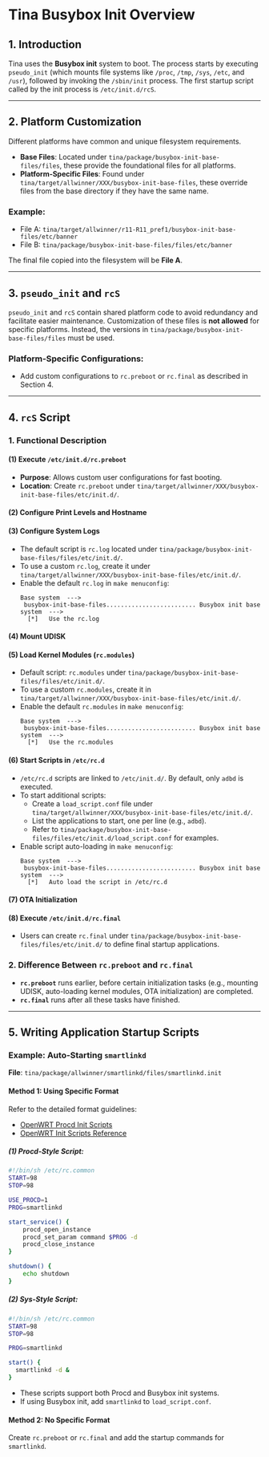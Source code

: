 # Tina Busybox Init Overview

## 1. Introduction
Tina uses the **Busybox init** system to boot. The process starts by executing `pseudo_init` (which mounts file systems like `/proc`, `/tmp`, `/sys`, `/etc`, and `/usr`), followed by invoking the `/sbin/init` process. The first startup script called by the init process is `/etc/init.d/rcS`.

---

## 2. Platform Customization
Different platforms have common and unique filesystem requirements. 

- **Base Files**: Located under `tina/package/busybox-init-base-files/files`, these provide the foundational files for all platforms.
- **Platform-Specific Files**: Found under `tina/target/allwinner/XXX/busybox-init-base-files`, these override files from the base directory if they have the same name.

### Example:
- File A: `tina/target/allwinner/r11-R11_pref1/busybox-init-base-files/etc/banner`
- File B: `tina/package/busybox-init-base-files/files/etc/banner`

The final file copied into the filesystem will be **File A**.

---

## 3. `pseudo_init` and `rcS`
`pseudo_init` and `rcS` contain shared platform code to avoid redundancy and facilitate easier maintenance. Customization of these files is **not allowed** for specific platforms. Instead, the versions in `tina/package/busybox-init-base-files/files` must be used.

### Platform-Specific Configurations:
- Add custom configurations to `rc.preboot` or `rc.final` as described in Section 4.

---

## 4. `rcS` Script

### 1. Functional Description
#### (1) Execute `/etc/init.d/rc.preboot`
- **Purpose**: Allows custom user configurations for fast booting.
- **Location**: Create `rc.preboot` under `tina/target/allwinner/XXX/busybox-init-base-files/etc/init.d/`.

#### (2) Configure Print Levels and Hostname

#### (3) Configure System Logs
- The default script is `rc.log` located under `tina/package/busybox-init-base-files/files/etc/init.d/`.
- To use a custom `rc.log`, create it under `tina/target/allwinner/XXX/busybox-init-base-files/etc/init.d/`.
- Enable the default `rc.log` in `make menuconfig`:
  ```
  Base system  --->
   busybox-init-base-files......................... Busybox init base system  --->
    [*]   Use the rc.log
  ```

#### (4) Mount UDISK

#### (5) Load Kernel Modules (`rc.modules`)
- Default script: `rc.modules` under `tina/package/busybox-init-base-files/files/etc/init.d/`.
- To use a custom `rc.modules`, create it in `tina/target/allwinner/XXX/busybox-init-base-files/etc/init.d/`.
- Enable the default `rc.modules` in `make menuconfig`:
  ```
  Base system  --->
   busybox-init-base-files......................... Busybox init base system  --->
    [*]   Use the rc.modules
  ```

#### (6) Start Scripts in `/etc/rc.d`
- `/etc/rc.d` scripts are linked to `/etc/init.d/`. By default, only `adbd` is executed.
- To start additional scripts:
  - Create a `load_script.conf` file under `tina/target/allwinner/XXX/busybox-init-base-files/etc/init.d/`.
  - List the applications to start, one per line (e.g., `adbd`).
  - Refer to `tina/package/busybox-init-base-files/files/etc/init.d/load_script.conf` for examples.
- Enable script auto-loading in `make menuconfig`:
  ```
  Base system  --->
   busybox-init-base-files......................... Busybox init base system  --->
    [*]   Auto load the script in /etc/rc.d
  ```

#### (7) OTA Initialization

#### (8) Execute `/etc/init.d/rc.final`
- Users can create `rc.final` under `tina/package/busybox-init-base-files/files/etc/init.d/` to define final startup applications.

### 2. Difference Between `rc.preboot` and `rc.final`
- **`rc.preboot`** runs earlier, before certain initialization tasks (e.g., mounting UDISK, auto-loading kernel modules, OTA initialization) are completed.
- **`rc.final`** runs after all these tasks have finished.

---

## 5. Writing Application Startup Scripts

### Example: Auto-Starting `smartlinkd`
**File**: `tina/package/allwinner/smartlinkd/files/smartlinkd.init`

#### Method 1: Using Specific Format
Refer to the detailed format guidelines:
- [OpenWRT Procd Init Scripts](https://wiki.openwrt.org/inbox/procd-init-scripts)
- [OpenWRT Init Scripts Reference](https://wiki.openwrt.org/doc/techref/initscripts)

##### (1) Procd-Style Script:
```sh
#!/bin/sh /etc/rc.common
START=98
STOP=98

USE_PROCD=1
PROG=smartlinkd

start_service() {
    procd_open_instance
    procd_set_param command $PROG -d
    procd_close_instance
}

shutdown() {
    echo shutdown
}
```

##### (2) Sys-Style Script:
```sh
#!/bin/sh /etc/rc.common
START=98
STOP=98

PROG=smartlinkd

start() {
  smartlinkd -d &
}
```

- These scripts support both Procd and Busybox init systems.
- If using Busybox init, add `smartlinkd` to `load_script.conf`.

#### Method 2: No Specific Format
Create `rc.preboot` or `rc.final` and add the startup commands for `smartlinkd`.
